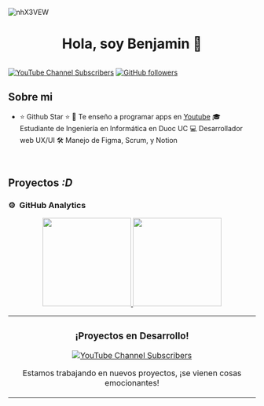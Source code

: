 ![nhX3VEW](https://github.com/BenjaminGajardoRo/BenjaminGajardoRo/assets/134411637/d7c643e5-9682-4dd1-af5f-936f90ff13cc)<div align="center">
<h1 align="center">Hola, soy Benjamin</a> 👋</h1>
</div>
<img src="">

[![YouTube Channel Subscribers](https://img.shields.io/youtube/channel/subscribers/UC2aZSnhYdwUdjK3ix0s0hBA?style=social)](https://www.youtube.com/channel/UC2aZSnhYdwUdjK3ix0s0hBA?sub_confirmation=1)
[![GitHub followers](https://img.shields.io/github/followers/BenjaminGajardoRo?style=social)](https://github.com/BenjaminGajardoRo)
## Sobre mi

- ⭐ Github Star ⭐ 
🎥 Te enseño a programar apps en [Youtube](https://www.youtube.com/@benhigh_?sub_confirmation=1)
🎓 Estudiante de Ingeniería en Informática en Duoc UC
💻 Desarrollador web UX/UI
🛠 Manejo de Figma, Scrum, y Notion
<br>

## Proyectos *:D*
<table>
<tr>
<td width="50%">
<h3 align="center">¡Proyectos en Desarrollo!</h3>
<div align="center">
<p>
<a href="https://www.youtube.com/@benhigh_?sub_confirmation=1" target="_blank">
<img src="https://img.shields.io/youtube/channel/subscribers/UC2aZSnhYdwUdjK3ix0s0hBA?style=social" alt="YouTube Channel Subscribers">
</a>
</p>
<p>Estamos trabajando en nuevos proyectos, ¡se vienen cosas emocionantes!</p>
</div>                                                                                     
</td>

### ⚙️ &nbsp;GitHub Analytics

<p align="center">
<a href="https://github.com/BenjaminGajardoRo">
  <img height="180em" src="https://github-readme-stats-eight-theta.vercel.app/api?username=BenjaminGajardoRo&show_icons=true&theme=algolia&include_all_commits=true&count_private=true"/>
  <img height="180em" src="https://github-readme-stats-eight-theta.vercel.app/api/top-langs/?username=BenjaminGajardoRo&layout=compact&langs_count=8&theme=algolia"/>
</a>
</p>
